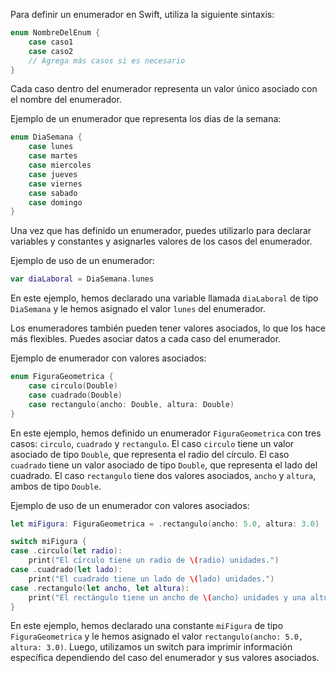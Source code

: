 Para definir un enumerador en Swift, utiliza la siguiente sintaxis:

```swift
enum NombreDelEnum {
    case caso1
    case caso2
    // Agrega más casos si es necesario
}
```

Cada caso dentro del enumerador representa un valor único asociado con el nombre del enumerador.

Ejemplo de un enumerador que representa los días de la semana:

```swift
enum DiaSemana {
    case lunes
    case martes
    case miercoles
    case jueves
    case viernes
    case sabado
    case domingo
}
```

Una vez que has definido un enumerador, puedes utilizarlo para declarar variables y constantes y asignarles valores de los casos del enumerador.

Ejemplo de uso de un enumerador:

```swift
var diaLaboral = DiaSemana.lunes
```

En este ejemplo, hemos declarado una variable llamada `diaLaboral` de tipo `DiaSemana` y le hemos asignado el valor `lunes` del enumerador.

Los enumeradores también pueden tener valores asociados, lo que los hace más flexibles. Puedes asociar datos a cada caso del enumerador.

Ejemplo de enumerador con valores asociados:

```swift
enum FiguraGeometrica {
    case circulo(Double)
    case cuadrado(Double)
    case rectangulo(ancho: Double, altura: Double)
}
```

En este ejemplo, hemos definido un enumerador `FiguraGeometrica` con tres casos: `circulo`, `cuadrado` y `rectangulo`. El caso `circulo` tiene un valor asociado de tipo `Double`, que representa el radio del círculo. El caso `cuadrado` tiene un valor asociado de tipo `Double`, que representa el lado del cuadrado. El caso `rectangulo` tiene dos valores asociados, `ancho` y `altura`, ambos de tipo `Double`.

Ejemplo de uso de un enumerador con valores asociados:

```swift
let miFigura: FiguraGeometrica = .rectangulo(ancho: 5.0, altura: 3.0)

switch miFigura {
case .circulo(let radio):
    print("El círculo tiene un radio de \(radio) unidades.")
case .cuadrado(let lado):
    print("El cuadrado tiene un lado de \(lado) unidades.")
case .rectangulo(let ancho, let altura):
    print("El rectángulo tiene un ancho de \(ancho) unidades y una altura de \(altura) unidades.")
}
```

En este ejemplo, hemos declarado una constante `miFigura` de tipo `FiguraGeometrica` y le hemos asignado el valor `rectangulo(ancho: 5.0, altura: 3.0)`. Luego, utilizamos un switch para imprimir información específica dependiendo del caso del enumerador y sus valores asociados.
